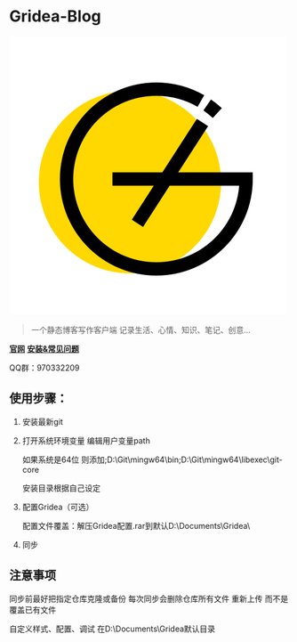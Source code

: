 # Gridea-Blog

[![Gridea官网](images/GrideaLogo.png)](https://gridea.dev/ "Gridea官网")
>一个静态博客写作客户端 记录生活、心情、知识、笔记、创意...

**[官网](https://gridea.dev/)**  **[安装&常见问题](https://gridea.dev/docs/)**

QQ群：970332209

## 使用步骤：
 1. 安装最新git
 
 2. 打开系统环境变量 编辑用户变量path
    
    如果系统是64位 则添加;D:\Git\mingw64\bin;D:\Git\mingw64\libexec\git-core
    
    安装目录根据自己设定
    
 3. 配置Gridea（可选）
 
    配置文件覆盖：解压Gridea配置.rar到默认D:\Documents\Gridea\
    
 4. 同步

## 注意事项
同步前最好把指定仓库克隆或备份 每次同步会删除仓库所有文件 重新上传 而不是覆盖已有文件

自定义样式、配置、调试 在D:\Documents\Gridea默认目录
